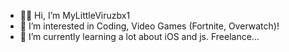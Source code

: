 - 🖐🏻 Hi, I’m MyLittleViruzbx1
- 👀 I’m interested in Coding, Video Games (Fortnite, Overwatch)!
- 🌱 I’m currently learning a lot about iOS and js.
Freelance...